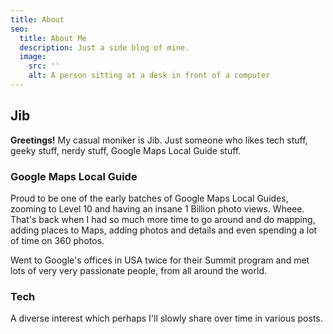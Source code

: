```yaml
---
title: About
seo:
  title: About Me
  description: Just a side blog of mine.
  image:
    src: ''
    alt: A person sitting at a desk in front of a computer
---
```



## Jib

**Greetings!** My casual moniker is Jib. Just someone who likes tech stuff, geeky stuff, nerdy stuff, Google Maps Local Guide stuff. 


### Google Maps Local Guide

Proud to be one of the early batches of Google Maps Local Guides, zooming to Level 10 and having an insane 1 Billion photo views. Wheee. That's back when I had so much more time to go around and do mapping, adding places to Maps, adding photos and details and even spending a lot of time on 360 photos. 

Went to Google's offices in USA twice for their Summit program and met lots of very very passionate people, from all around the world.

### Tech

A diverse interest which perhaps I'll slowly share over time in various posts.
